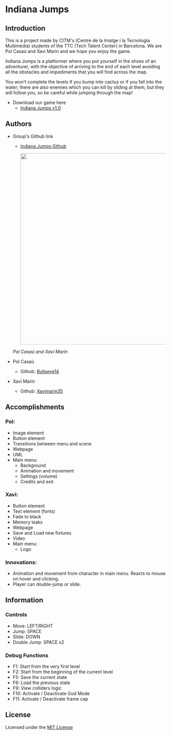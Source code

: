 ﻿# Indiana Jumps

## Introduction
This is a project made by CITM's (Centre de la Imatge i la Tecnologia Multimèdia) students of the TTC (Tech Talent Center) in Barcelona. We are Pol Casaú and Xavi Marin and we hope you enjoy the game.

Indiana Jumps is a platformer where you put yourself in the shoes of an adventurer, with the objective of arriving to the end of each level avoiding all the obstacles and impediments that you will find across the map.

You won't complete the levels if you bump into cactus or if you fall into the water; there are also enemies which you can kill by sliding at them, but they will follow you, so be careful while jumping through the map!

* Download our game here
  - [Indiana Jumps v1.0](https://github.com/Bullseye14/IndianaJumps/releases/tag/0.75)

## Authors
  
* Group's Github link
  - [Indiana Jumps Github](https://github.com/Bullseye14/Development-Pol-Xavi)
  
  
    <img src="https://raw.githubusercontent.com/Bullseye14/IndianaJumps/gh-pages/Team_Photo.jpg" width="600"/>

  *Pol Casaú and Xavi Marín*
  
  
* Pol Casaú
  - Github: [Bullseye14](https://github.com/Bullseye14)
  
* Xavi Marín
  - Github: [Xavimarin35](https://github.com/xavimarin35)
  
## Accomplishments
### Pol:
- Image element
- Button element
- Transitions between menu and scene
- Webpage
- UML
- Main menu:
  - Background
  - Animation and movement
  - Settings (volume)
  - Credits and exit

### Xavi:
- Button element
- Text element (fonts)
- Fade to black
- Memory leaks
- Webpage
- Save and Load new fixtures
- Video
- Main menu:
  - Logo
  
### Innovations:
- Animation and movement from character in main menu. Reacts to mouse on hover and clicking.
- Player can double-jump or slide.

## Information

### Controls
- Move: LEFT/RIGHT
- Jump: SPACE
- Slide: DOWN
- Double Jump: SPACE x2

### Debug Functions
- F1: Start from the very first level
- F2: Start from the beginning of the current level
- F5: Save the current state
- F6: Load the previous state
- F9: View colliders logic
- F10: Activate / Deactivate God Mode
- F11: Activate / Deactivate frame cap
  
## License

Licensed under the [MIT License](LICENSE)
